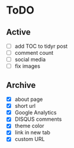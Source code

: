 # ToDO

## Active

- [ ] add TOC to tidyr post
- [ ] comment count
- [ ] social media
- [ ] fix images

## Archive

- [x] about page
- [x] short url
- [x] Google Analytics
- [x] DISQUS comments
- [x] theme color
- [x] link in new tab
- [x] custom URL
